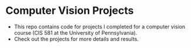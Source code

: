 # Computer Vision Projects

- This repo contains code for projects I completed for a computer vision course (CIS 581 at the University of Pennsylvania).
- Check out the projects for more details and results.
